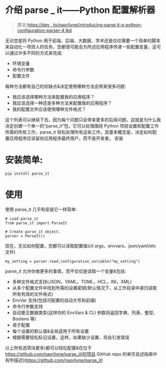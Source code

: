 # 介绍 parse _ it——Python 配置解析器

> 原文:[https://dev . to/naorlivne/introducing-parse it-a-python-configuration-parser-4 lkd](https://dev.to/naorlivne/introducing-parseit-a-python-configuration-parser-4lkd)

无论您是将 Python 用于前端、后端、大数据、学术还是仅仅需要一个简单的脚本来自动化一项烦人的任务，您都很可能会为所述应用程序传递一些配置变量，这可以通过许多不同的方式来完成:

*   环境变量
*   命令行参数
*   配置文件

每种方法都有自己的优缺点&决定使用哪种方法会带来很多问题:

*   我应该选择哪种方法来配置我的应用程序？
*   我应该选择一种还是多种方法来配置我的应用程序？
*   我的配置文件应该使用哪种文件格式？

这个列表可以继续下去，因为每个问题只会带来更多的后续问题，这就是为什么我决定创建一个单一的“parse_it”包，它可以处理围绕 Python 项目设置和配置工作所需的所有工作，parse_it 轻松处理所有这些工作，其基本概念是，决定如何配置应用程序应该留给应用程序最终用户，而不是开发者。
安装

# [](#installing-is-easy)安装简单:

```
pip install parse_it 
```

# [](#using)使用

使用 parse_it 几乎和安装它一样简单:

```
# Load parse_it
from parse_it import ParseIt

# Create parse_it object.
parser = ParseIt() 
```

现在，无论如何配置，您都可以读取配置值(cli args、envvars、json/yaml/etc 文件)

```
my_setting = parser.read_configuration_variable("my_setting") 
```

parse_it 允许你做更多的事情，而不仅仅是读取一个变量&包括:

*   多种文件格式支持(JSON，YAML，TOML，HCL，INI，XML)
*   从多个配置文件中找到所需的设置密钥(默认情况下，从工作目录中递归读取所有有效的文件格式)
*   EnvVar 支持(包括可配置的自动大写和前缀)
*   命令行参数支持
*   自动更正数据类型(这样你的 EnvVars & CLI 参数将返回字典、列表、整型、Boolens 等)
*   易于配置
*   每个设置的默认值&全局适用于所有设置
*   根据需要轻松标记设置，这样，如果缺少设置，将会引发错误

以上所有选项(&更多)都可以轻松配置&在位于 https://github.com/naorlivne/parse_it[的项目 GitHub repo 的单页自述指南中有所描述](https://github.com/naorlivne/parse_it)